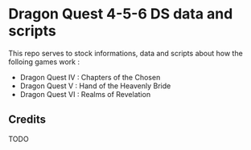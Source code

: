 # Dragon Quest 4-5-6 DS data and scripts

This repo serves to stock informations, data and scripts about how the folloing games work : 
* Dragon Quest IV : Chapters of the Chosen
* Dragon Quest V : Hand of the Heavenly Bride
* Dragon Quest VI : Realms of Revelation

## Credits

TODO